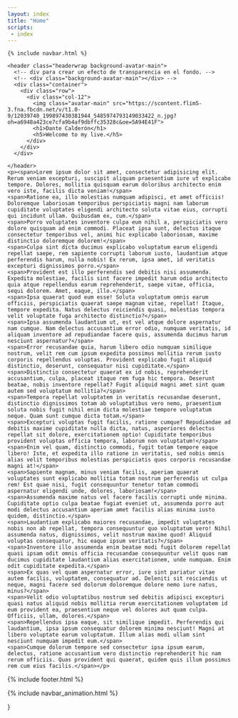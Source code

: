 ```yaml
---
layout: index
title: "Home"
scripts:
 - index
---
```

  <body itemscope="" itemtype="http://schema.org/Blog">

    {% include navbar.html %}
    
    <header class="headerwrap background-avatar-main">
      <!-- div para crear un efecto de transparencia en el fondo. -->
      <!-- <div class="background-avatar-main"></div> -->
      <div class="container">
        <div class="row">
          <div class="col-12">
            <img class="avatar-main" src="https://scontent.flim5-3.fna.fbcdn.net/v/t1.0-9/12039740_199897430381944_5485974793149033422_n.jpg?oh=a6948a423ce7cfa9b4af9dbffc35328c&oe=5A94E41F">
            <h1>Dante Calderón</h1>
            <h5>Welcome to my live.</h5>        
          </div>
        </div>
      </div>

    </header>
    <p><span>Lorem ipsum dolor sit amet, consectetur adipisicing elit. Rerum veniam excepturi, suscipit aliquam praesentium iure ut explicabo tempore. Dolores, mollitia quisquam earum doloribus architecto enim vero iste, facilis dicta veniam!</span>
    <span>Ratione ea, illo molestias numquam adipisci, et amet officiis! Doloremque laboriosam temporibus perspiciatis magni nam laborum cupiditate voluptates eligendi architecto soluta vitae eius, corrupti qui incidunt ullam. Quibusdam ex, cum.</span>
    <span>Porro voluptates inventore culpa eum nihil a, perspiciatis vero dolore quisquam ad enim commodi. Placeat ipsa sunt, delectus itaque consectetur temporibus vel, animi hic explicabo laboriosam, maxime distinctio doloremque dolorem!</span>
    <span>Culpa sint dicta ducimus explicabo voluptatum earum eligendi repellat saepe, rem sapiente corrupti laborum iusto, laudantium atque perferendis harum, nulla nobis! Ex rerum, ipsa amet, id veritatis excepturi dignissimos porro.</span>
    <span>Provident est illo perferendis sed debitis nisi assumenda. Expedita molestiae, facilis sint facere impedit harum odio architecto quia atque repellendus earum reprehenderit, saepe vitae, officia, sequi dolorem. Amet, eaque, illo.</span>
    <span>Ipsa quaerat quod eum esse! Soluta voluptatum omnis earum officiis, perspiciatis quaerat saepe magnam vitae, repellat! Itaque, tempore expedita. Natus delectus reiciendis quasi, molestias tempora velit voluptate fuga architecto distinctio?</span>
    <span>Ipsa assumenda laudantium ut, est vel atque dolore aspernatur nam cumque. Nam delectus accusantium error odio, numquam veritatis, id aliquam inventore ad repudiandae facere quis, assumenda ducimus harum nesciunt aspernatur?</span>
    <span>Error recusandae quia, harum libero odio numquam similique nostrum, velit rem cum ipsum expedita possimus mollitia rerum iusto corporis repellendus voluptas. Provident explicabo fugit aliquid distinctio, deserunt, consequatur nisi cupiditate.</span>
    <span>Distinctio consectetur quaerat ex id nobis, reprehenderit accusantium, culpa, placeat itaque rem fuga hic tempora. Deserunt beatae, nobis inventore repellat? Fugit aliquid magni amet sint quam autem sed voluptatum mollitia?</span>
    <span>Tempora repellat voluptatem in veritatis recusandae deserunt, distinctio dignissimos totam ab voluptatibus vero nemo, praesentium soluta nobis fugit nihil enim dicta molestiae tempore voluptatum neque. Quam sunt cumque dicta totam.</span>
    <span>Excepturi voluptas fugit facilis, ratione cumque? Repudiandae ad debitis maxime cupiditate nulla dicta, natus, asperiores delectus repellat sit dolore, exercitationem optio! Cupiditate temporibus provident voluptas officia tempora, laborum non voluptatum!</span>
    <span>Enim vel quam, distinctio commodi, fugit totam tempore eaque libero! Iste, et expedita illo ratione in veritatis, sed nobis omnis alias velit temporibus molestias perspiciatis quos corporis recusandae magni at!</span>
    <span>Sapiente magnam, minus veniam facilis, aperiam quaerat voluptates sunt explicabo mollitia totam nostrum perferendis ut culpa rem! Est quae nisi, fugit consequuntur tenetur totam commodi aspernatur eligendi unde, dolores, laboriosam!</span>
    <span>Assumenda maxime natus vel facere facilis corrupti unde minima. Cupiditate optio culpa beatae fugiat eveniet ut, assumenda porro aut modi delectus accusantium aperiam amet facilis alias minima iusto quidem, distinctio.</span>
    <span>Laudantium explicabo maiores recusandae, impedit voluptates nobis non ab repellat, tempora consequuntur quo voluptatum vero! Nihil assumenda natus, dignissimos, velit nostrum maxime quod! Aliquid voluptas consequatur, hic eaque ipsum veritatis?</span>
    <span>Inventore illo assumenda enim beatae modi fugit dolorem repellat quasi ipsam odit omnis officia recusandae consequuntur velit quos nam ducimus cupiditate laudantium alias exercitationem, unde numquam. Enim odit cupiditate expedita.</span>
    <span>Ex quas vel quam aspernatur error, iure sint pariatur vitae autem facilis, voluptatem, consequatur ad. Deleniti sit reiciendis ut neque, magni facere sed dolorum doloremque dolore nemo iure natus, minus?</span>
    <span>Velit odio voluptatibus nostrum sed debitis adipisci excepturi quasi natus aliquid nobis mollitia rerum exercitationem voluptatem id eum provident ea, praesentium neque vel dolores aut quam culpa. Officiis, ullam, dolores.</span>
    <span>Repellendus ipsa eaque, sit similique impedit. Perferendis qui laudantium, ipsa ipsum consequatur dolorem minima nesciunt! Magni at libero voluptate earum voluptatum. Illum alias modi ullam sint nesciunt numquam impedit eum.</span>
    <span>Cumque dolorum tempore sed consectetur ipsa ipsum earum, delectus, ratione accusantium vero distinctio reprehenderit hic nam rerum officiis. Quas provident qui quaerat, quidem quis illum possimus rem cum eius facilis.</span></p>

  {% include footer.html %}
    
  {% include navbar_animation.html %}
  
    
  </body>
  }
